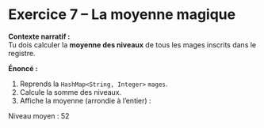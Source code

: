 # Exercice 7 – La moyenne magique

**Contexte narratif :**  
Tu dois calculer la **moyenne des niveaux** de tous les mages inscrits dans le registre.

**Énoncé :**  
1. Reprends la `HashMap<String, Integer>` `mages`.  
2. Calcule la somme des niveaux.  
3. Affiche la moyenne (arrondie à l’entier) :

Niveau moyen : 52
